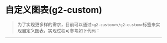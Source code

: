 # 自定义图表(g2-custom)
>为了实现更多样的需求，目前可以通过`<g2-custom></g2-custom>`标签来实现自定义图表，实现过程可参考如下代码：
------
<vuep :options="{ 'lineNumbers': true, mode: 'text/x-vue', theme: 'darcula' }" template="#demo"></vuep>

<script v-pre type="text/x-template" id="demo">
<!-- 通过<g2-custom>标签实现简单柱图 -->
<template>
  <g2-custom :height="380" :data="data" :option="customOption"></g2-custom>
</template>

<script>
// !!!注意: 在vue中使用时需要将"module.exports = {"改为"export default {"
module.exports = {
  name: 'app',
  data () {
    return {
      data: [
        { name: 'test1', value: 123 },
        { name: 'test2', value: 246 }
      ]
    }
  },
  methods: {
    customOption (chart, dataset, data) {
      <!-- chart 为图表实例，dataset 为数据集实例， data为图表数据 -->
      let dv = dataset.createView().source(data)
      chart.source(dv)
      chart.interval().position('name*value')
    }
  }
}
</script>

<style>
</style>
</script>
